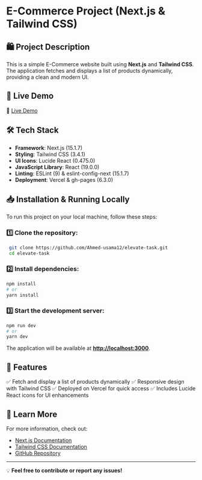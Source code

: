 # E-Commerce Project (Next.js & Tailwind CSS)

## 🛍️ Project Description
This is a simple E-Commerce website built using **Next.js** and **Tailwind CSS**. The application fetches and displays a list of products dynamically, providing a clean and modern UI.

## 🚀 Live Demo
🔗 [Live Demo](https://elevate-task-e5z7daq41-ahmed-osamas-projects-b211f610.vercel.app/products)

## 🛠️ Tech Stack
- **Framework**: Next.js (15.1.7)
- **Styling**: Tailwind CSS (3.4.1)
- **UI Icons**: Lucide React (0.475.0)
- **JavaScript Library**: React (19.0.0)
- **Linting**: ESLint (9) & eslint-config-next (15.1.7)
- **Deployment**: Vercel & gh-pages (6.3.0)

## 📥 Installation & Running Locally
To run this project on your local machine, follow these steps:

### 1️⃣ Clone the repository:
```bash
 git clone https://github.com/Ahmed-usama12/elevate-task.git
 cd elevate-task
```

### 2️⃣ Install dependencies:
```bash
npm install
# or
yarn install
```

### 3️⃣ Start the development server:
```bash
npm run dev
# or
yarn dev
```

The application will be available at **[http://localhost:3000](http://localhost:3000)**.

## 📌 Features
✅ Fetch and display a list of products dynamically
✅ Responsive design with Tailwind CSS
✅ Deployed on Vercel for quick access
✅ Includes Lucide React icons for UI enhancements

## 📄 Learn More
For more information, check out:
- [Next.js Documentation](https://nextjs.org/docs)
- [Tailwind CSS Documentation](https://tailwindcss.com/docs)
- [GitHub Repository](https://github.com/Ahmed-usama12/elevate-task)

---

💡 **Feel free to contribute or report any issues!**

